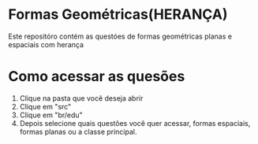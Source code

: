 # Formas Geométricas(HERANÇA)
Este repositóro contém as questóes de formas geométricas planas e espaciais com herança

# Como acessar as quesões 

1. Clique na pasta que você deseja abrir
2. Clique em "src"
3. Clique em "br/edu"
4. Depois selecione quais questões você quer acessar, formas espaciais, formas planas ou a classe principal.
